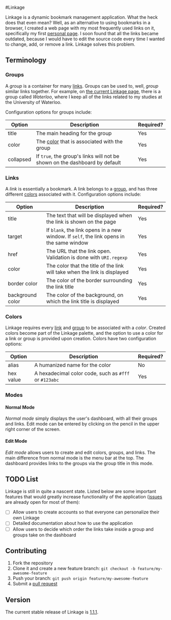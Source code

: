 #Linkage

Linkage is a dynamic bookmark management application. What the heck does that even mean? Well, as an alternative to using bookmarks in a browser, I created a web page with my most frequently used links on it, specifically my first [personal page](http://www.michaelrose.heliohost.org). I soon found that all the links became outdated, because I would have to edit the source code every time I wanted to change, add, or remove a link. Linkage solves this problem.

## Terminology

### Groups

A *group* is a container for many [links](#links). Groups can be used to, well, *group* similar links together. For example, on [the current Linkage page](https://msrose-linkage.herokuapp.com), there is a group called *Waterloo*, where I keep all of the links related to my studies at the University of Waterloo.

Configuration options for groups include:

| Option    | Description                                                               | Required? |
| ---       | ---                                                                       | --- |
| title     | The main heading for the group                                            | Yes |
| color     | The [color](#colors) that is associated with the group                    | Yes |
| collapsed | If `true`, the group's links will not be shown on the dashboard by default | Yes |

### Links

A *link* is essentially a bookmark. A link belongs to a [group](#groups), and has three different [colors](#colors) associated with it. Configuration options include:

| Option           | Description                                                                              | Required? |
| ---              | ---                                                                                      | ---       |
| title            | The text that will be displayed when the link is shown on the page                       | Yes       |
| target           | If `blank`, the link opens in a new window. If `self`, the link opens in the same window | Yes       |
| href             | The URL that the link open. Validation is done with `URI.regexp`                         | Yes       |
| color            | The color that the title of the link will take when the link is displayed                | Yes       |
| border color     | The color of the border surrounding the link title                                       | Yes       |
| background color | The color of the background, on which the link title is displayed                        | Yes       |

### Colors

Linkage requires every [link](#links) and [group](#groups) to be associated with a *color*. Created colors become part of the Linkage palette, and the option to use a color for a link or group is provided upon creation. Colors have two configuration options:

| Option    | Description                                           | Required? |
| ---       | ---                                                   | ---       |
| alias     | A humanized name for the color                        | No        |
| hex value | A hexadecimal color code, such as `#fff` or `#123abc` | Yes       |

### Modes

#### Normal Mode

*Normal mode* simply displays the user's dashboard, with all their groups and links. Edit mode can be entered by clicking on the pencil in the upper right corner of the screen.

#### Edit Mode

*Edit mode* allows users to create and edit colors, groups, and links. The main difference from normal mode is the menu bar at the top. The dashboard provides links to the groups via the group title in this mode.

## TODO List

Linkage is still in quite a nascent state. Listed below are some important features that would greatly increase functionality of the application ([issues](https://github.com/msrose/linkage/issues?state=open) are already open for most of them):

* [ ] Allow users to create accounts so that everyone can personalize their own Linkage
* [ ] Detailed documentation about how to use the application
* [ ] Allow users to decide which order the links take inside a group and groups take on the dashboard

## Contributing

1. Fork the repository
2. Clone it and create a new feature branch: `git checkout -b feature/my-awesome-feature`
3. Push your branch: `git push origin feature/my-awesome-feature`
4. Submit a [pull request](https://github.com/msrose/linkage/pulls)

## Version

The current stable release of Linkage is [1.1.1](https://github.com/msrose/linkage/releases/tag/v1.1.1).
